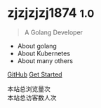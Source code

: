 <!-- _coverpage.md -->

[//]: # (![logo]&#40;_media/icon.svg&#41;)

# zjzjzjzj1874 <small>1.0</small>

> A Golang Developer

- About golang
- About Kubernetes
- About many others

[GitHub](https://github.com/zjzjzjzj1874)
[Get Started](README)

<div style="justify-content: space-between">
    <div id="busuanzi_container_site_pv">本站总浏览量<span id="busuanzi_value_site_pv"></span>次</div>
    <div id="busuanzi_container_site_uv">本站总访客数<span id="busuanzi_value_site_uv"></span>人次</div>
</div>